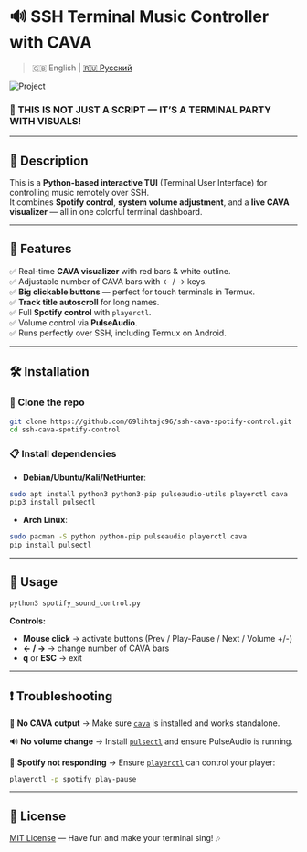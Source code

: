 # 🔊 SSH Terminal Music Controller with CAVA
> 🇬🇧 English | [🇷🇺 Русский](./README.ru.md)

![Project](https://img.shields.io/badge/🔥%20Terminal%20Music%20Controller%20🔥-SSH-red?style=for-the-badge)

### 🚨 THIS IS NOT JUST A SCRIPT — IT’S A TERMINAL PARTY WITH VISUALS!

---

## 🎯 Description

This is a **Python-based interactive TUI** (Terminal User Interface) for controlling music remotely over SSH.  
It combines **Spotify control**, **system volume adjustment**, and a **live CAVA visualizer** — all in one colorful terminal dashboard.

---

## 🚀 Features

✅ Real-time **CAVA visualizer** with red bars & white outline.  
✅ Adjustable number of CAVA bars with ← / → keys.  
✅ **Big clickable buttons** — perfect for touch terminals in Termux.  
✅ **Track title autoscroll** for long names.  
✅ Full **Spotify control** with `playerctl`.  
✅ Volume control via **PulseAudio**.  
✅ Runs perfectly over SSH, including Termux on Android.  

---

## 🛠️ Installation

### 📂 Clone the repo
```bash
git clone https://github.com/69lihtajc96/ssh-cava-spotify-control.git
cd ssh-cava-spotify-control
````

### 📋 Install dependencies

* **Debian/Ubuntu/Kali/NetHunter**:

```bash
sudo apt install python3 python3-pip pulseaudio-utils playerctl cava
pip3 install pulsectl
```

* **Arch Linux**:

```bash
sudo pacman -S python python-pip pulseaudio playerctl cava
pip install pulsectl
```

---

## 🎯 Usage

```bash
python3 spotify_sound_control.py
```

**Controls:**

* **Mouse click** → activate buttons (Prev / Play-Pause / Next / Volume +/-)
* **← / →** → change number of CAVA bars
* **q** or **ESC** → exit

---

## ❗ Troubleshooting

🚫 **No CAVA output** → Make sure [`cava`](https://github.com/karlstav/cava) is installed and works standalone.

🔊 **No volume change** → Install [`pulsectl`](https://pypi.org/project/pulsectl/) and ensure PulseAudio is running.

🎵 **Spotify not responding** → Ensure [`playerctl`](https://github.com/altdesktop/playerctl) can control your player:

```bash
playerctl -p spotify play-pause
```

---

## 📜 License

[MIT License](./LICENSE) — Have fun and make your terminal sing! 🎶


